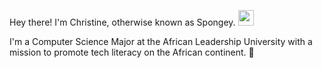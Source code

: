 
Hey there! I'm Christine, otherwise known as Spongey. <img src="https://github.githubassets.com/images/mona-whisper.gif" width= "25px">

I'm a Computer Science Major at the African Leadership University with a mission to promote tech literacy on the African continent. :lion:
